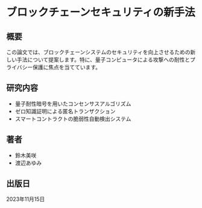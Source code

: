 # ブロックチェーンセキュリティの新手法

## 概要

この論文では、ブロックチェーンシステムのセキュリティを向上させるための新しい手法について提案します。特に、量子コンピュータによる攻撃への耐性とプライバシー保護に焦点を当てています。

## 研究内容

- 量子耐性暗号を用いたコンセンサスアルゴリズム
- ゼロ知識証明による匿名トランザクション
- スマートコントラクトの脆弱性自動検出システム

## 著者

- 鈴木美咲
- 渡辺あゆみ

## 出版日

2023年11月15日
